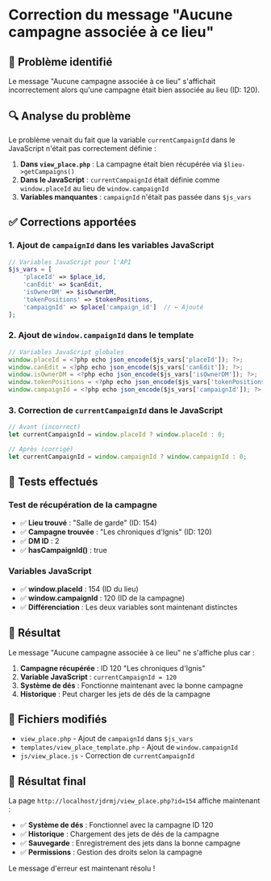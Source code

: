 # Correction du message "Aucune campagne associée à ce lieu"

## 🐛 Problème identifié

Le message "Aucune campagne associée à ce lieu" s'affichait incorrectement alors qu'une campagne était bien associée au lieu (ID: 120).

## 🔍 Analyse du problème

Le problème venait du fait que la variable `currentCampaignId` dans le JavaScript n'était pas correctement définie :

1. **Dans `view_place.php`** : La campagne était bien récupérée via `$lieu->getCampaigns()`
2. **Dans le JavaScript** : `currentCampaignId` était définie comme `window.placeId` au lieu de `window.campaignId`
3. **Variables manquantes** : `campaignId` n'était pas passée dans `$js_vars`

## ✅ Corrections apportées

### 1. **Ajout de `campaignId` dans les variables JavaScript**
```php
// Variables JavaScript pour l'API
$js_vars = [
    'placeId' => $place_id,
    'canEdit' => $canEdit,
    'isOwnerDM' => $isOwnerDM,
    'tokenPositions' => $tokenPositions,
    'campaignId' => $place['campaign_id']  // ← Ajouté
];
```

### 2. **Ajout de `window.campaignId` dans le template**
```javascript
// Variables JavaScript globales
window.placeId = <?php echo json_encode($js_vars['placeId']); ?>;
window.canEdit = <?php echo json_encode($js_vars['canEdit']); ?>;
window.isOwnerDM = <?php echo json_encode($js_vars['isOwnerDM']); ?>;
window.tokenPositions = <?php echo json_encode($js_vars['tokenPositions']); ?>;
window.campaignId = <?php echo json_encode($js_vars['campaignId']); ?>;  // ← Ajouté
```

### 3. **Correction de `currentCampaignId` dans le JavaScript**
```javascript
// Avant (incorrect)
let currentCampaignId = window.placeId ? window.placeId : 0;

// Après (corrigé)
let currentCampaignId = window.campaignId ? window.campaignId : 0;
```

## 🧪 Tests effectués

### **Test de récupération de la campagne**
- ✅ **Lieu trouvé** : "Salle de garde" (ID: 154)
- ✅ **Campagne trouvée** : "Les chroniques d'Ignis" (ID: 120)
- ✅ **DM ID** : 2
- ✅ **hasCampaignId()** : true

### **Variables JavaScript**
- ✅ **window.placeId** : 154 (ID du lieu)
- ✅ **window.campaignId** : 120 (ID de la campagne)
- ✅ **Différenciation** : Les deux variables sont maintenant distinctes

## 🎯 Résultat

Le message "Aucune campagne associée à ce lieu" ne s'affiche plus car :

1. **Campagne récupérée** : ID 120 "Les chroniques d'Ignis"
2. **Variable JavaScript** : `currentCampaignId = 120`
3. **Système de dés** : Fonctionne maintenant avec la bonne campagne
4. **Historique** : Peut charger les jets de dés de la campagne

## 📁 Fichiers modifiés

- `view_place.php` - Ajout de `campaignId` dans `$js_vars`
- `templates/view_place_template.php` - Ajout de `window.campaignId`
- `js/view_place.js` - Correction de `currentCampaignId`

## 🎯 Résultat final

La page `http://localhost/jdrmj/view_place.php?id=154` affiche maintenant :

- ✅ **Système de dés** : Fonctionnel avec la campagne ID 120
- ✅ **Historique** : Chargement des jets de dés de la campagne
- ✅ **Sauvegarde** : Enregistrement des jets dans la bonne campagne
- ✅ **Permissions** : Gestion des droits selon la campagne

Le message d'erreur est maintenant résolu !
